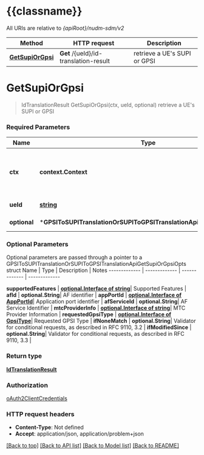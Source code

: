 # {{classname}}

All URIs are relative to *{apiRoot}/nudm-sdm/v2*

Method | HTTP request | Description
------------- | ------------- | -------------
[**GetSupiOrGpsi**](GPSIToSUPITranslationOrSUPIToGPSITranslationApi.md#GetSupiOrGpsi) | **Get** /{ueId}/id-translation-result | retrieve a UE&#x27;s SUPI or GPSI

# **GetSupiOrGpsi**
> IdTranslationResult GetSupiOrGpsi(ctx, ueId, optional)
retrieve a UE's SUPI or GPSI

### Required Parameters

Name | Type | Description  | Notes
------------- | ------------- | ------------- | -------------
 **ctx** | **context.Context** | context for authentication, logging, cancellation, deadlines, tracing, etc.
  **ueId** | [**string**](.md)| Identifier of the UE | 
 **optional** | ***GPSIToSUPITranslationOrSUPIToGPSITranslationApiGetSupiOrGpsiOpts** | optional parameters | nil if no parameters

### Optional Parameters
Optional parameters are passed through a pointer to a GPSIToSUPITranslationOrSUPIToGPSITranslationApiGetSupiOrGpsiOpts struct
Name | Type | Description  | Notes
------------- | ------------- | ------------- | -------------

 **supportedFeatures** | [**optional.Interface of string**](.md)| Supported Features | 
 **afId** | **optional.String**| AF identifier | 
 **appPortId** | [**optional.Interface of AppPortId**](.md)| Application port identifier | 
 **afServiceId** | **optional.String**| AF Service Identifier | 
 **mtcProviderInfo** | [**optional.Interface of string**](.md)| MTC Provider Information | 
 **requestedGpsiType** | [**optional.Interface of GpsiType**](.md)| Requested GPSI Type | 
 **ifNoneMatch** | **optional.String**| Validator for conditional requests, as described in RFC 9110, 3.2 | 
 **ifModifiedSince** | **optional.String**| Validator for conditional requests, as described in RFC 9110, 3.3 | 

### Return type

[**IdTranslationResult**](IdTranslationResult.md)

### Authorization

[oAuth2ClientCredentials](../README.md#oAuth2ClientCredentials)

### HTTP request headers

 - **Content-Type**: Not defined
 - **Accept**: application/json, application/problem+json

[[Back to top]](#) [[Back to API list]](../README.md#documentation-for-api-endpoints) [[Back to Model list]](../README.md#documentation-for-models) [[Back to README]](../README.md)

